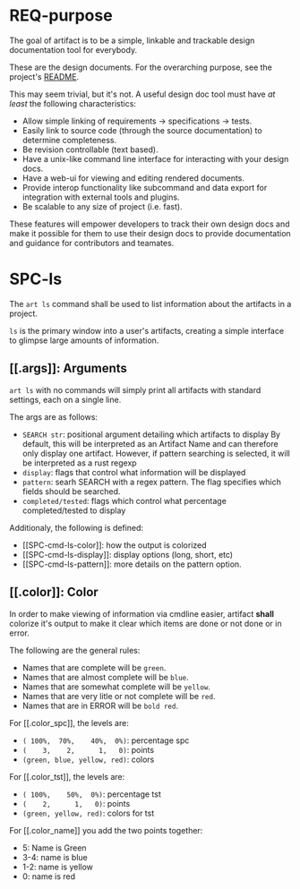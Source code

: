 # REQ-purpose
The goal of artifact is to be a simple, linkable and trackable design
documentation tool for everybody.

These are the design documents. For the overarching purpose,
see the project's [README][artifact].

This may seem trivial, but it's not. A useful design doc tool must have *at least*
the following characteristics:
- Allow simple linking of requirements -> specifications -> tests.
- Easily link to source code (through the source documentation) to determine
  completeness.
- Be revision controllable (text based).
- Have a unix-like command line interface for interacting with your design docs.
- Have a web-ui for viewing and editing rendered documents.
- Provide interop functionality like subcommand and data export for integration
  with external tools and plugins.
- Be scalable to any size of project (i.e. fast).

These features will empower developers to track their own design docs and make
it possible for them to use their design docs to provide documentation and
guidance for contributors and teamates.

[artifact]: https://github.com/vitiral/artifact


# SPC-ls
The `art ls` command shall be used to list information about the artifacts in a
project.

`ls` is the primary window into a user's artifacts, creating a simple interface
to glimpse large amounts of information.

## [[.args]]: Arguments
`art ls` with no commands will simply print all artifacts with standard
settings, each on a single line.

The args are as follows:
- `SEARCH str`: positional argument detailing which artifacts to display
  By default, this will be interpreted as an Artifact Name and can therefore
  only display one artifact. However, if pattern searching is selected, it
  will be interpreted as a rust regexp
- `display`: flags that control what information will be displayed
- `pattern`: searh SEARCH with a regex pattern. The flag specifies which fields
  should be searched.
- `completed/tested`: flags which control what percentage completed/tested to
  display

Additionaly, the following is defined:
- [[SPC-cmd-ls-color]]: how the output is colorized
- [[SPC-cmd-ls-display]]: display options (long, short, etc)
- [[SPC-cmd-ls-pattern]]: more details on the pattern option.

## [[.color]]: Color
In order to make viewing of information via cmdline easier, artifact **shall**
colorize it's output to make it clear which items are done or not done or in
error.

The following are the general rules:
- Names that are complete will be `green`.
- Names that are almost complete will be `blue`.
- Names that are somewhat complete will be `yellow`.
- Names that are very litle or not complete will be `red`.
- Names that are in ERROR will be `bold red`.

For [[.color_spc]], the levels are:
- `( 100%,  70%,    40%,  0%)`: percentage spc
- `(    3,    2,      1,   0)`: points
- `(green, blue, yellow, red)`: colors

For [[.color_tst]], the levels are:
- `( 100%,    50%,  0%)`: percentage tst
- `(    2,      1,   0)`: points
- `(green, yellow, red)`: colors for tst

For [[.color_name]] you add the two points together:
- 5: Name is Green
- 3-4: name is blue
- 1-2: name is yellow
- 0: name is red
